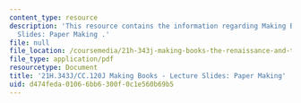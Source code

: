 ```yaml
---
content_type: resource
description: 'This resource contains the information regarding Making Books - Lecture
  Slides: Paper Making .'
file: null
file_location: /coursemedia/21h-343j-making-books-the-renaissance-and-today-spring-2016/d474feda01066bb6300f0c1e560b69b5_MIT21H_343JS16_Paper.pdf
file_type: application/pdf
resourcetype: Document
title: '21H.343J/CC.120J Making Books - Lecture Slides: Paper Making'
uid: d474feda-0106-6bb6-300f-0c1e560b69b5
---
```

